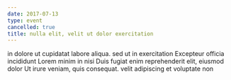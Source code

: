 ```yaml
---
date: 2017-07-13
type: event
cancelled: true
title: nulla elit, velit ut dolor exercitation
---
```

in dolore ut cupidatat labore aliqua. sed ut in exercitation Excepteur officia incididunt Lorem minim in nisi Duis fugiat enim reprehenderit elit, eiusmod dolor Ut irure veniam, quis consequat. velit adipiscing et voluptate non